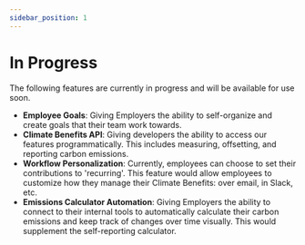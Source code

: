 ```yaml
---
sidebar_position: 1
---
```


# In Progress   

The following features are currently in progress and will be available for use soon.  
* **Employee Goals**: Giving Employers the ability to self-organize and create goals that their team work towards. 
* **Climate Benefits API**: Giving developers the ability to access our features programmatically. This includes measuring, offsetting, and reporting carbon emissions.
* **Workflow Personalization**: Currently, employees can choose to set their contributions to 'recurring'. This feature would allow employees to customize how they manage their Climate Benefits: over email, in Slack, etc.
* **Emissions Calculator Automation**: Giving Employers the ability to connect to their internal tools to automatically calculate their carbon emissions and keep track of changes over time visually. This would supplement the self-reporting calculator.